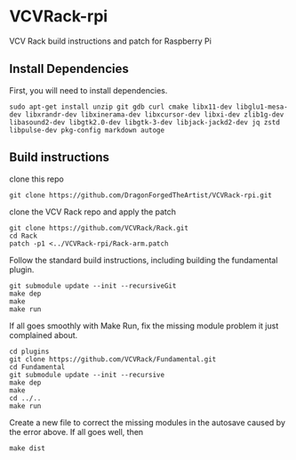 # VCVRack-rpi
VCV Rack build instructions and patch for Raspberry Pi

## Install Dependencies
First, you will need to install dependencies.
    
    sudo apt-get install unzip git gdb curl cmake libx11-dev libglu1-mesa-dev libxrandr-dev libxinerama-dev libxcursor-dev libxi-dev zlib1g-dev libasound2-dev libgtk2.0-dev libgtk-3-dev libjack-jackd2-dev jq zstd libpulse-dev pkg-config markdown autoge

## Build instructions
clone this repo

    git clone https://github.com/DragonForgedTheArtist/VCVRack-rpi.git

clone the VCV Rack repo and apply the patch

    git clone https://github.com/VCVRack/Rack.git
    cd Rack
    patch -p1 <../VCVRack-rpi/Rack-arm.patch

Follow the standard build instructions, including building the fundamental plugin.

    git submodule update --init --recursiveGit
    make dep
    make
    make run

If all goes smoothly with Make Run, fix the missing module problem it just complained about.

    cd plugins
    git clone https://github.com/VCVRack/Fundamental.git
    cd Fundamental
    git submodule update --init --recursive
    make dep
    make
    cd ../..
    make run

Create a new file to correct the missing modules in the autosave caused by the error above.  If all goes well, then

    make dist

